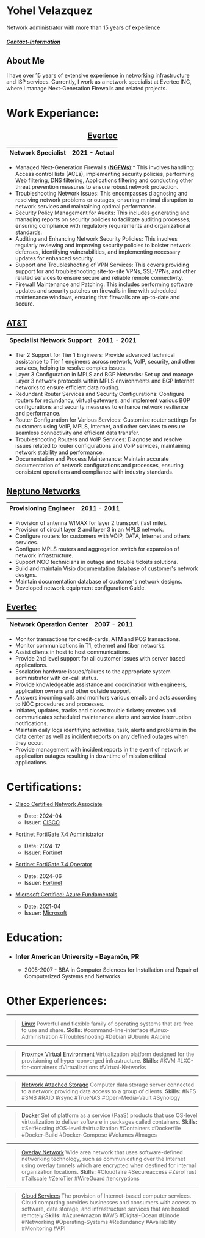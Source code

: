 # Yohel Velazquez

Network administrator with more than 15 years of experience
##### [Contact-Information](Contact.md)

## About Me
I have over 15 years of extensive experience in networking infrastructure and ISP services. Currently, I work as a network specialist at Evertec INC, where I manage Next-Generation Firewalls and related projects.

# Work Experiance:

<div align="center">
   
## [Evertec](https://www.evertecinc.com)
|Network Specialist | 2021 - Actual |
|:------------------|--------------:|
</div>

* Managed Next-Generation Firewalls (**[NGFWs](https://en.wikipedia.org/wiki/Next-generation_firewall)**):* This involves handling: Access control lists (ACLs), implementing security policies, performing Web filtering, DNS filtering, Applications filtering and conducting other threat prevention measures to ensure robust network protection.
* Troubleshooting Network Issues: This encompasses diagnosing and resolving network problems or outages, ensuring minimal disruption to network services and maintaining optimal performance.
* Security Policy Management for Audits: This includes generating and managing reports on security policies to facilitate auditing processes, ensuring compliance with regulatory requirements and organizational standards.
* Auditing and Enhancing Network Security Policies: This involves regularly reviewing and improving security policies to bolster network defenses, identifying vulnerabilities, and implementing necessary updates for enhanced security.
* Support and Troubleshooting of VPN Services: This covers providing support for and troubleshooting site-to-site VPNs, SSL-VPNs, and other related services to ensure secure and reliable remote connectivity.
* Firewall Maintenance and Patching: This includes performing software updates and security patches on firewalls in line with scheduled maintenance windows, ensuring that firewalls are up-to-date and secure.
   
## [AT&T](https://www.business.att.com/learn/top-voices/one-unifies-its-business-with-an-att-mpls-vpn-solution.html)
| Specialist Network Support | 2011 - 2021 |
| :------------------ |--------------:|
* Tier 2 Support for Tier 1 Engineers: Provide advanced technical assistance to Tier 1 engineers across network, VoIP, security, and other services, helping to resolve complex issues.
* Layer 3 Configuration in MPLS and BGP Networks: Set up and manage Layer 3 network protocols within MPLS environments and BGP Internet networks to ensure efficient data routing.
* Redundant Router Services and Security Configurations: Configure routers for redundancy, virtual gateways, and implement various BGP configurations and security measures to enhance network resilience and performance.
* Router Configuration for Various Services: Customize router settings for customers using VoIP, MPLS, Internet, and other services to ensure seamless connectivity and efficient data transfer.
* Troubleshooting Routers and VoIP Services: Diagnose and resolve issues related to router configurations and VoIP services, maintaining network stability and performance.
* Documentation and Process Maintenance: Maintain accurate documentation of network configurations and processes, ensuring consistent operations and compliance with industry standards.
   
## [Neptuno Networks](https://www.neptunopr.com)
| Provisioning Engineer | 2011 - 2011 |
| :------------------ |--------------:|
* Provision of antenna WIMAX for layer 2 transport (last mile).
* Provision of circuit layer 2 and layer 3 in an MPLS network.
* Configure routers for customers with VOIP, DATA, Internet and others services.
* Configure MPLS routers and aggregation switch for expansion of network infrastructure.
* Support NOC technicians in outage and trouble tickets solutions.
* Build and maintain Visio documentation database of customer's network designs.
* Maintain documentation database of customer's network designs.
* Developed network equipment configuration Guide.

## [Evertec](https://www.evertecinc.com)
| Network Operation Center | 2007 - 2011 |
| :------------------ |--------------:|
* Monitor transactions for credit-cards, ATM and POS transactions.
* Monitor communications in T1, ethernet and fiber networks.
* Assist clients in host to host communications.
* Provide 2nd level support for all customer issues with server based applications.
* Escalation hardware issues/failures to the appropriate system administrator with on-call status.
* Provide knowledgeable assistance and coordination with engineers, application owners and other outside support.
* Answers incoming calls and monitors various emails and acts according to NOC procedures and processes.
* Initiates, updates, tracks and closes trouble tickets; creates and communicates scheduled maintenance alerts and service interruption notifications.
* Maintain daily logs identifying activities, task, alerts and problems in the data center as well as incident reports on any defined outages when they occur.
* Provide management with incident reports in the event of network or application outages resulting in downtime of mission critical applications.

# Certifications:

* [Cisco Certified Network Associate](https://www.credly.com/badges/97cfe41e-2d2a-46fd-88ff-7b3a00390c39)
  * Date: 2024-04
  * Issuer: [CISCO](https://www.cisco.com/site/us/en/learn/training-certifications/certifications/enterprise/ccna/index.html)
    
* [Fortinet FortiGate 7.4 Administrator](https://www.credly.com/badges/4feceb76-1f88-4c8a-8bb5-219bb25ae0b9)
  * Date: 2024-12
  * Issuer: [Fortinet](https://training.fortinet.com/local/staticpage/view.php?page=fcp_network_security)
    
* [Fortinet FortiGate 7.4 Operator](https://www.credly.com/badges/0a7c360f-c325-4165-b33a-2b42f7d8330c)
  * Date: 2024-06
  * Issuer: [Fortinet](https://training.fortinet.com/local/staticpage/view.php?page=library_fortigate-operator)

* [Microsoft Certified: Azure Fundamentals](https://www.credly.com/badges/981914e2-1cc7-432c-b2ff-741e2b1ac295)
  * Date: 2021-04
  * Issuer: [Microsoft]("https://learn.microsoft.com/en-us/credentials/certifications/azure-fundament)

# Education:

* ### Inter American University - Bayamón, PR
  * 2005-2007 - BBA in Computer Sciences for Installation and Repair of Computerized Systems and Networks
        
# Other Experiences:
---
 > [Linux](https://www.linux.org)
  Powerful and flexible family of operating systems that are free to use and share.
  **Skills:**
> #command-line-interface #Linux-Administration #Troubleshooting #Debian #Ubuntu #Alpine
---
 > [Proxmox Virtual Environment](https://www.proxmox.com/en/ "Link about Proxmox Virtual Environment")
  Virtualization platform designed for the provisioning of hyper-converged infrastructure.
  **Skills:**
>  #KVM #LXC-for-containers #Virtualizations #Virtual-Networks
---
 > [Network Attached Storage](https://www.synology.com/)
  Computer data storage server connected to a network providing data access to a group of clients.
  **Skills:**
> #NFS #SMB #RAID #rsync #TrueNAS #Open-Media-Vault #Synology
---
 > [Docker](https://www.docker.com)
  Set of platform as a service (PaaS) products that use OS-level virtualization to deliver software in packages called containers.
  **Skills:**
> #SelfHosting #OS-level #virtualization #Containers #Dockerfile #Docker-Build #Docker-Compose #Volumes #Images
---
 > [Overlay Network](https://en.wikipedia.org/wiki/Overlay_network "Link about Overlay Network")
  Wide area network that uses software-defined networking technology, such as communicating over the Internet using overlay tunnels which are encrypted when destined for internal organization locations.
  **Skills:**
> #Cloudfalre #Secureaccess #ZeroTrust #Tailscale #ZeroTier #WireGuard #encryptions
---
 > [Cloud Services](https://en.wikipedia.org/wiki/Cloud_computing#Service_models)
  The provision of Internet-based computer services. Cloud computing provides businesses and consumers with access to software, data storage, and infrastructure services that are hosted remotely
  **Skills:**
> #AzureAmazon #AWS #Digital-Ocean #Linode #Networking #Operating-Systems #Redundancy #Availability #Monitoring #API
